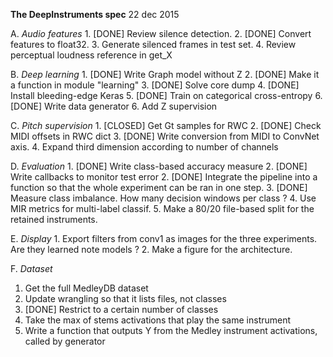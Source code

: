 **The DeepInstruments spec**
22 dec 2015

A. *Audio features*
	1. [DONE] Review silence detection.
	2. [DONE] Convert features to float32.
	3. Generate silenced frames in test set.
	4. Review perceptual loudness reference in get_X

B. *Deep learning*
	1. [DONE] Write Graph model without Z
	2. [DONE] Make it a function in module "learning"
	3. [DONE] Solve core dump
	4. [DONE] Install bleeding-edge Keras
	5. [DONE] Train on categorical cross-entropy
	6. [DONE] Write data generator
	6. Add Z supervision

C. *Pitch supervision*
	1. [CLOSED] Get Gt samples for RWC
	2. [DONE] Check MIDI offsets in RWC dict
	3. [DONE] Write conversion from MIDI to ConvNet axis.
	4. Expand third dimension according to number of channels

D. *Evaluation*
	1. [DONE] Write class-based accuracy measure
	2. [DONE] Write callbacks to monitor test error
	2. [DONE] Integrate the pipeline into a function so that the whole experiment can be ran in one step.
	3. [DONE] Measure class imbalance. How many decision windows per class ?
	4. Use MIR metrics for multi-label classif.
	5. Make a 80/20 file-based split for the retained instruments.

E. *Display*
	1. Export filters from conv1 as images for the three experiments. Are they learned note models ?
	2. Make a figure for the architecture.

F. *Dataset*
1. Get the full MedleyDB dataset
2. Update wrangling so that it lists files, not classes
3. [DONE] Restrict to a certain number of classes
4. Take the max of stems activations that play the same instrument
4. Write a function that outputs Y from the Medley instrument activations, called by generator
